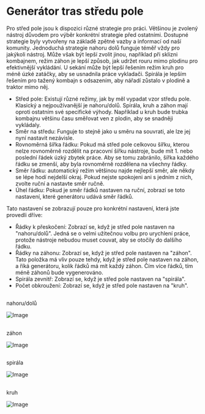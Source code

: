 # Generátor tras středu pole


Pro střed pole jsou k dispozici různé strategie pro práci. Většinou je zvolený nástroj důvodem pro výběr konkrétní strategie před ostatními. Dostupné strategie byly vytvořeny na základě zpětné vazby a informací od naší komunity.
Jednoduchá strategie nahoru dolů funguje téměř vždy pro jakýkoli nástroj. Může však být lepší zvolit jinou, například při sklizni kombajnem, režim záhon je lepší způsob, jak udržet rouru mimo plodinu pro efektivnější vykládání.
U sekání může být lepší řešením režim kruh pro méně úzké zatáčky, aby se usnadnila práce vykladači.
Spirála je lepším řešením pro tažený kombajn s odsazením, aby nářadí zůstalo v plodině a traktor mimo něj.



- Střed pole: Existují různé režimy, jak by měl vypadat vzor středu pole. Klasický a nejpoužívanější je nahoru/dolů.
Spirála, kruh a záhon mají oproti ostatním své specifické výhody. Například u kruh bude trubka kombajnu většinu času směřovat ven z plodin, aby se snadněji vykládaly.
- Směr na středu: Funguje to stejně jako u směru na souvrati, ale lze jej nyní nastavit nezávisle.
- Rovnoměrná šířka řádku: Pokud má střed pole celkovou šířku, kterou nelze rovnoměrně rozdělit na pracovní šířku nástroje, bude mít 1. nebo poslední řádek úzký zbytek práce. Aby se tomu zabránilo, šířka každého řádku se zmenší, aby byla rovnoměrně rozdělena na všechny řádky.
- Směr řádku: automatický režim většinou najde nejlepší směr, ale někdy se lépe hodí nejdelší okraj. Pokud nejste spokojeni ani s jedním z nich, zvolte ruční a nastavte směr ručně.
- Úhel řádku: Pokud je směr řádků nastaven na ruční, zobrazí se toto nastavení, které generátoru udává směr řádků.

Tato nastavení se zobrazují pouze pro konkrétní nastavení, která jste provedli dříve:
- Řádky k přeskočení: Zobrazí se, když je střed pole nastaven na "nahoru/dolů". Jedná se o velmi užitečnou volbu pro urychlení práce, protože nástroje nebudou muset couvat, aby se otočily do dalšího řádku.
- Řádky na záhonu: Zobrazí se, když je střed pole nastaven na "záhon". Tato položka má vliv pouze tehdy, když je střed pole nastaven na záhon, a říká generátoru, kolik řádků má mít každý záhon. Čím více řádků, tím méně záhonů bude vygenerováno.
- Spirála zevnitř: Zobrazí se, když je střed pole nastaven na "spirála".
- Počet obkroužení: Zobrazí se, když je střed pole nastaven na "kruh".


## 
nahoru/dolů


![Image](/home/runner/work/CourseplayHelp/CourseplayHelp/translation_data/updown_0_0_1024_591.png)

## 
záhon


![Image](/home/runner/work/CourseplayHelp/CourseplayHelp/translation_data/lands_0_0_1024_599.png)

## 
spirála


![Image](/home/runner/work/CourseplayHelp/CourseplayHelp/translation_data/spiral_0_0_1024_590.png)

## 
kruh


![Image](/home/runner/work/CourseplayHelp/CourseplayHelp/translation_data/racetrack_0_0_1024_589.png)

